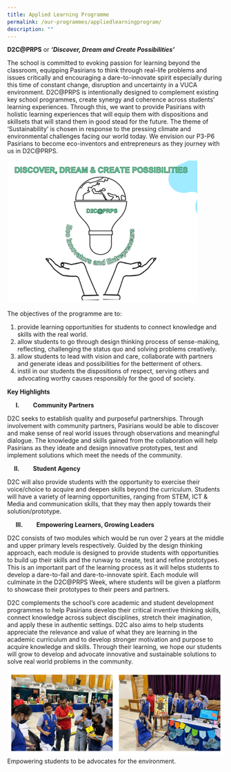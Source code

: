 ```yaml
---
title: Applied Learning Programme
permalink: /our-programmes/appliedlearningprogram/
description: ""
---
```

**D2C@PRPS** or **_‘Discover, Dream and Create Possibilities’_**

The school is committed to evoking passion for learning beyond the classroom, equipping Pasirians to think through real-life problems and issues critically and encouraging a dare-to-innovate spirit especially during this time of constant change, disruption and uncertainty in a VUCA environment. D2C@PRPS is intentionally designed to complement existing key school programmes, create synergy and coherence across students’ learning experiences. Through this, we want to provide Pasirians with holistic learning experiences that will equip them with dispositions and skillsets that will stand them in good stead for the future. The theme of ‘Sustainability’ is chosen in response to the pressing climate and environmental challenges facing our world today. We envision our P3-P6 Pasirians to become eco-inventors and entrepreneurs as they journey with us in D2C@PRPS.

![](/images/Department/picture1.png)

      
The objectives of the programme are to:

1. provide learning opportunities for students to connect knowledge and skills with the real world.
2. allow students to go through design thinking process of sense-making, reflecting, challenging the status quo and solving problems creatively.
3. allow students to lead with vision and care, collaborate with partners and generate ideas and possibilities for the betterment of others.
4. instil in our students the dispositions of respect, serving others and advocating worthy causes responsibly for the good of society.

**Key Highlights**

     **I.**        **Community Partners**

D2C seeks to establish quality and purposeful partnerships. Through involvement with community partners, Pasirians would be able to discover and make sense of real world issues through observations and meaningful dialogue. The knowledge and skills gained from the collaboration will help Pasirians as they ideate and design innovative prototypes, test and implement solutions which meet the needs of the community.

    **II.**        **Student Agency**

D2C will also provide students with the opportunity to exercise their voice/choice to acquire and deepen skills beyond the curriculum. Students will have a variety of learning opportunities, ranging from STEM, ICT & Media and communication skills, that they may then apply towards their solution/prototype.

      

     **III.**        **Empowering Learners, Growing Leaders**

D2C consists of two modules which would be run over 2 years at the middle and upper primary levels respectively. Guided by the design thinking approach, each module is designed to provide students with opportunities to build up their skills and the runway to create, test and refine prototypes. This is an important part of the learning process as it will helps students to develop a dare-to-fail and dare-to-innovate spirit. Each module will culminate in the D2C@PRPS Week, where students will be given a platform to showcase their prototypes to their peers and partners.

D2C complements the school’s core academic and student development programmes to help Pasirians develop their critical inventive thinking skills, connect knowledge across subject disciplines, stretch their imagination, and apply these in authentic settings. D2C also aims to help students appreciate the relevance and value of what they are learning in the academic curriculum and to develop stronger motivation and purpose to acquire knowledge and skills. Through their learning, we hope our students will grow to develop and advocate innovative and sustainable solutions to solve real world problems in the community.

![Empowering students to be advocates for the environment](/images/Department/alp%20program.PNG)Empowering students to be advocates for the environment. 




